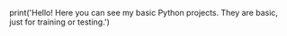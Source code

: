 print('Hello! Here you can see my basic Python projects. They are basic, just for training or testing.')
